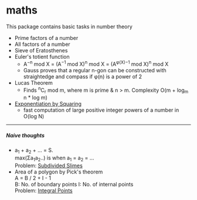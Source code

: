 # maths
This package contains basic tasks in number theory
* Prime factors of a number
* All factors of a number
* Sieve of Eratosthenes
* Euler's totient function
    *  A<sup>−n</sup> mod X = (A<sup>−1</sup> mod X)<sup>n</sup> mod X = (A<sup>φ(X)−1</sup> mod X)<sup>n</sup> mod X
    *  Gauss proves that a regular n-gon can be constructed with straightedge and compass if φ(n) is a power of 2
* Lucas Theorem
   * Finds <sup>n</sup>C<sub>r</sub> mod m, where m is prime & n > m. Complexity O(m + log<sub>m</sub> n * log m)
* [Exponentiation by Squaring](https://en.wikipedia.org/wiki/Exponentiation_by_squaring#Example_implementations)
   * fast computation of large positive integer powers of a number in O(log N)

---
##### Naive thoughts
* a<sub>1</sub> + a<sub>2</sub> + ... = S. 
  <br/>max(Σa<sub>1</sub>a<sub>2</sub>..) is when a<sub>1</sub> = a<sub>2</sub> = ...
  <br/> Problem: [Subdivided Slimes](https://community.topcoder.com/stat?c=problem_statement&pm=14059)
* Area of a polygon by Pick's theorem <br>
   A = B / 2 + I - 1 <br>
   B: No. of boundary points     I: No. of internal points <br>
   Problem: [Integral Points](https://www.hackerrank.com/contests/infinitum13/challenges/integral-points)
